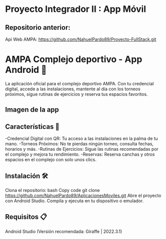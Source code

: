 # Proyecto Integrador II : App Móvil
## Repositorio anterior:
Api Web AMPA: https://github.com/NahuelPardo89/Proyecto-FullStack.git


# AMPA Complejo deportivo - App Android 📱
La aplicación oficial para el complejo deportivo AMPA. Con tu credencial digital, accede a las instalaciones, mantente al día con los torneos próximos, sigue rutinas de ejercicios y reserva tus espacios favoritos.

## Imagen de la app 

## Características 🌟
-Credencial Digital con QR: Tu acceso a las instalaciones en la palma de tu mano.
-Torneos Próximos: No te pierdas ningún torneo, consulta fechas, horarios y más.
-Rutinas de Ejercicios: Sigue las rutinas recomendadas por el complejo y mejora tu rendimiento.
-Reservas: Reserva canchas y otros espacios en el complejo con solo unos clics.
## Instalación 🛠️
Clona el repositorio:
bash
Copy code
git clone https://github.com/NahuelPardo89/AplicacionesMoviles.git
Abre el proyecto con Android Studio.
Compila y ejecuta en tu dispositivo o emulador.
## Requisitos 📋
Android Studio (Versión recomendada: Giraffe | 2022.3.1)
